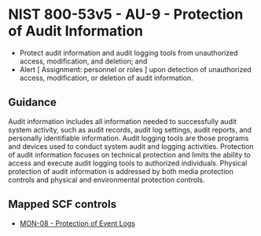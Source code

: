 # NIST 800-53v5 - AU-9 - Protection of Audit Information
- Protect audit information and audit logging tools from unauthorized access, modification, and deletion; and
- Alert \[ Assignment: personnel or roles \] upon detection of unauthorized access, modification, or deletion of audit information.
## Guidance
Audit information includes all information needed to successfully audit system activity, such as audit records, audit log settings, audit reports, and personally identifiable information. Audit logging tools are those programs and devices used to conduct system audit and logging activities. Protection of audit information focuses on technical protection and limits the ability to access and execute audit logging tools to authorized individuals. Physical protection of audit information is addressed by both media protection controls and physical and environmental protection controls.
## Mapped SCF controls
- [MON-08 - Protection of Event Logs](../scf/mon-08-protectionofeventlogs.md)